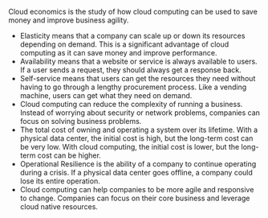 Cloud economics is the study of how cloud computing can be used to save money and improve business agility.

- Elasticity means that a company can scale up or down its resources depending on demand. This is a significant advantage of cloud computing as it can save money and improve performance.
- Availability means that a website or service is always available to users. If a user sends a request, they should always get a response back.
- Self-service means that users can get the resources they need without having to go through a lengthy procurement process. Like a vending machine, users can get what they need on demand. 
- Cloud computing can reduce the complexity of running a business. Instead of worrying about security or network problems, companies can focus on solving business problems. 
- The total cost of owning and operating a system over its lifetime. With a physical data center, the initial cost is high, but the long-term cost can be very low. With cloud computing, the initial cost is lower, but the long-term cost can be higher. 
- Operational Resilience is the ability of a company to continue operating during a crisis. If a physical data center goes offline, a company could lose its entire operation. 
- Cloud computing can help companies to be more agile and responsive to change. Companies can focus on their core business and leverage cloud native resources.